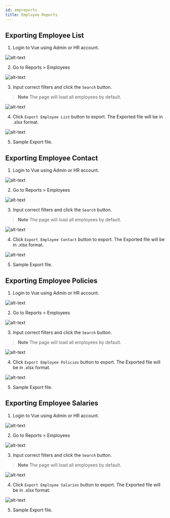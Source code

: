```yaml
---
id: empreports
title: Employee Reports
---
```


## Exporting Employee List
1. Login to Vue using Admin or HR account. 

![alt-text](assets/Picture2.png)

2. Go to Reports > Employees
 
![alt-text](assets/53.png)

3. Input correct filters and click the `Search` button.

> **Note** The page will load all employees by default.

![alt-text](assets/54.png)

4. Click `Export Employee List` button to export. The Exported file will be in .xlsx format.

![alt-text](assets/55.png)

5. Sample Export file.

## Exporting Employee Contact
1. Login to Vue using Admin or HR account. 

![alt-text](assets/Picture2.png)

2. Go to Reports > Employees
 
![alt-text](assets/53.png)

3. Input correct filters and click the `Search` button.

> **Note** The page will load all employees by default.

![alt-text](assets/54.png)

4. Click `Export Employee Contact` button to export. The Exported file will be in .xlsx format.

![alt-text](assets/56.png)

5. Sample Export file.

## Exporting Employee Policies
1. Login to Vue using Admin or HR account. 

![alt-text](assets/Picture2.png)

2. Go to Reports > Employees
 
![alt-text](assets/53.png)

3. Input correct filters and click the `Search` button.

> **Note** The page will load all employees by default.

![alt-text](assets/54.png)

4. Click `Export Employee Policies` button to export. The Exported file will be in .xlsx format.

![alt-text](assets/57.png)

5. Sample Export file.

## Exporting Employee Salaries
1. Login to Vue using Admin or HR account. 

![alt-text](assets/Picture2.png)

2. Go to Reports > Employees
 
![alt-text](assets/53.png)

3. Input correct filters and click the `Search` button.

> **Note** The page will load all employees by default.

![alt-text](assets/54.png)

4. Click `Export Employee Salaries` button to export. The Exported file will be in .xlsx format.

![alt-text](assets/58.png)

5. Sample Export file.
